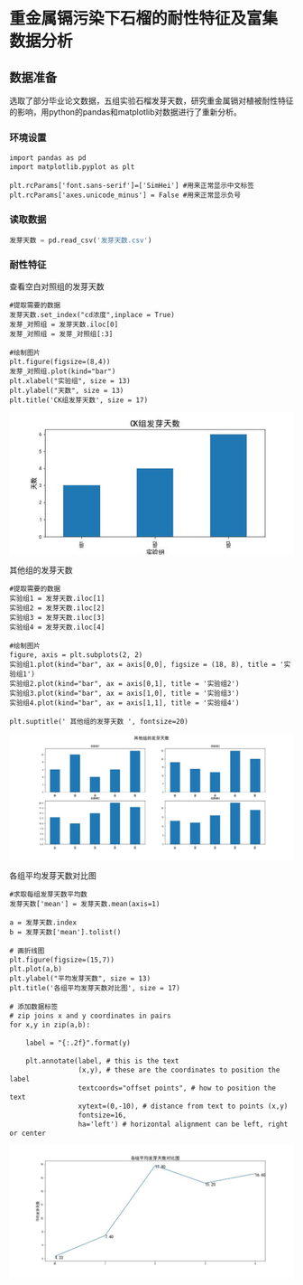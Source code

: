 # 重金属镉污染下石榴的耐性特征及富集 数据分析
## 数据准备
选取了部分毕业论文数据，五组实验石榴发芽天数，研究重金属镉对植被耐性特征的影响，用python的pandas和matplotlib对数据进行了重新分析。

### 环境设置
```
import pandas as pd
import matplotlib.pyplot as plt

plt.rcParams['font.sans-serif']=['SimHei'] #用来正常显示中文标签
plt.rcParams['axes.unicode_minus'] = False #用来正常显示负号
```

### 读取数据
```Python
发芽天数 = pd.read_csv('发芽天数.csv')
```

### 耐性特征
查看空白对照组的发芽天数
```
#提取需要的数据
发芽天数.set_index("cd浓度",inplace = True)
发芽_对照组 = 发芽天数.iloc[0]
发芽_对照组 = 发芽_对照组[:3]

#绘制图片
plt.figure(figsize=(8,4))
发芽_对照组.plot(kind="bar")
plt.xlabel("实验组", size = 13)
plt.ylabel("天数", size = 13)
plt.title('CK组发芽天数', size = 17)
```
![My Image](CK组发芽天数.jpg)

其他组的发芽天数
```
#提取需要的数据
实验组1 = 发芽天数.iloc[1]
实验组2 = 发芽天数.iloc[2]
实验组3 = 发芽天数.iloc[3]
实验组4 = 发芽天数.iloc[4]

#绘制图片
figure, axis = plt.subplots(2, 2)
实验组1.plot(kind="bar", ax = axis[0,0], figsize = (18, 8), title = '实验组1')
实验组2.plot(kind="bar", ax = axis[0,1], title = '实验组2')
实验组3.plot(kind="bar", ax = axis[1,0], title = '实验组3')
实验组4.plot(kind="bar", ax = axis[1,1], title = '实验组4')

plt.suptitle(' 其他组的发芽天数 ', fontsize=20)
```
![My Image](其他组的发芽天数.jpg)

各组平均发芽天数对比图
```
#求取每组发芽天数平均数
发芽天数['mean'] = 发芽天数.mean(axis=1)

a = 发芽天数.index
b = 发芽天数['mean'].tolist()

# 画折线图
plt.figure(figsize=(15,7))
plt.plot(a,b)
plt.ylabel("平均发芽天数", size = 13)
plt.title('各组平均发芽天数对比图', size = 17)

# 添加数据标签
# zip joins x and y coordinates in pairs
for x,y in zip(a,b):

    label = "{:.2f}".format(y)

    plt.annotate(label, # this is the text
                 (x,y), # these are the coordinates to position the label
                 textcoords="offset points", # how to position the text
                 xytext=(0,-10), # distance from text to points (x,y)
                 fontsize=16,
                 ha='left') # horizontal alignment can be left, right or center
```
![My Image](各组平均发芽天数对比图.jpg)
